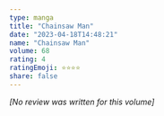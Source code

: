 ```yaml
---
type: manga
title: "Chainsaw Man"
date: "2023-04-18T14:48:21"
name: "Chainsaw Man"
volume: 68
rating: 4
ratingEmoji: ⭐️⭐️⭐️⭐️
share: false
---
```


*[No review was written for this volume]*
